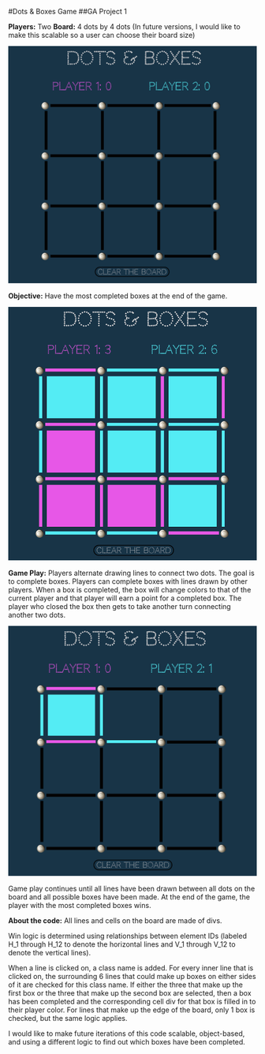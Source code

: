 #Dots & Boxes Game
##GA Project 1

**Players:** Two
**Board:** 4 dots by 4 dots (In future versions, I would like to make this scalable so a user can choose their board size)

![Start of game](board.png)


**Objective:** 
Have the most completed boxes at the end of the game.

![How to win](completeboard.png)

**Game Play:** 
Players alternate drawing lines to connect two dots. The goal is to complete boxes. Players can complete boxes with lines drawn by other players. When a box is completed, the box will change colors to that of the current player and that player will earn a point for a completed box. The player who closed the box then gets to take another turn connecting another two dots. 

![Player 2 scores and takes another turn](player2scores.png)

Game play continues until all lines have been drawn between all dots on the board and all possible boxes have been made. At the end of the game, the player with the most completed boxes wins.

**About the code:** 
All lines and cells on the board are made of divs. 

Win logic is determined using relationships between element IDs (labeled H_1 through H_12 to denote the horizontal lines and V_1 through V_12 to denote the vertical lines). 

When a line is clicked on, a class name is added. For every inner line that is clicked on, the surrounding 6 lines that could make up boxes on either sides of it are checked for this class name. If either the three that make up the first box or the three that make up the second box are selected, then a box has been completed and the corresponding cell div for that box is filled in to their player color. For lines that make up the edge of the board, only 1 box is checked, but the same logic applies. 

I would like to make future iterations of this code scalable, object-based, and using a different logic to find out which boxes have been completed.

